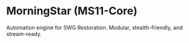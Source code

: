 # MorningStar (MS11-Core)

Automation engine for SWG Restoration. Modular, stealth-friendly, and stream-ready.